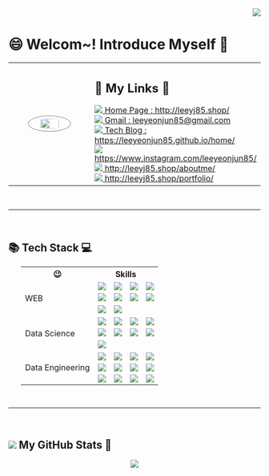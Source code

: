 <!-- 📌 각종 참고 링크 모음 🎁
방문자 수 통계 : https://hits.seeyoufarm.com/
각종 배찌 : https://shields.io/
아이콘 : https://simpleicons.org/
https://hyeinisfree.tistory.com/22
 -->


<!-- 방문자 수 통계 -->
<div align="right">
    <a href="https://hits.seeyoufarm.com">
        <img src="https://hits.seeyoufarm.com/api/count/incr/badge.svg?url=https%3A%2F%2Fgithub.com%2Fleeyeonjun85&count_bg=%2379C83D&title_bg=%23555555&icon=github.svg&icon_color=%23E7E7E7&title=Counts&edge_flat=false"/>
    </a>
</div>

<!-- [![Hits](https://hits.seeyoufarm.com/api/count/incr/badge.svg?url=https%3A%2F%2Fgithub.com%2Fleeyeonjun85&count_bg=%2379C83D&title_bg=%23555555&icon=github.svg&icon_color=%23E7E7E7&title=Counts&edge_flat=false)](https://hits.seeyoufarm.com) -->


<h1>😄 Welcom~! Introduce Myself 🚀</h1>


<table>
    <td style="width:40%"; align="center">
        <a href="http://leeyj85.shop/aboutme/" target='_blank'>
            <img style="width:50%; border-radius: 50%; border: 1px solid #888; padding: 5px" src="https://leeyeonjun85.github.io/home/assets/images/profile/me01.jpg"/>
        </a>
    </td>
    <td style="width:60%";>
        <h2 align="left">🔎 My Links 📌</h2>
        <div>
            <a href="http://leeyj85.shop/" target='_blank'>
                <img src="https://img.shields.io/badge/Home-4285F4?style=flat-square&logo=googlehome&logoColor=white"/>
                Home Page : http://leeyj85.shop/
            </a><br>
            <a href="mailto:leeyeonjun85@gmail.com">
                <img src="https://img.shields.io/badge/Mail-EA4335?style=flat-square&logo=gmail&logoColor=white"/>
                Gmail : leeyeonjun85@gmail.com
            </a><br>
            <a href="https://leeyeonjun85.github.io/home/" target='_blank'>
                <img src="https://img.shields.io/badge/Github-181717?style=flat-square&logo=github&logoColor=white"/> 
                Tech Blog : https://leeyeonjun85.github.io/home/
            </a><br>
            <a href="https://www.instagram.com/leeyeonjun85/" target='_blank'>
                <img src="https://img.shields.io/badge/Instagram-E4405F?style=flat-square&logo=instagram&logoColor=white"/> 
                https://www.instagram.com/leeyeonjun85/
            </a><br>
            <a href="http://leeyj85.shop/aboutme/" target='_blank'>
                <img src="https://img.shields.io/badge/이력서-00a408?style=flat-square"/> 
                http://leeyj85.shop/aboutme/
            </a><br>
            <a href="http://leeyj85.shop/portfolio/" target='_blank'>
                <img src="https://img.shields.io/badge/포트폴리오-5b0000?style=flat-square"/> 
                http://leeyj85.shop/portfolio/
            </a><br>
        </div>
    </td>
</table>

<!-- <div style="display: grid; grid-template-columns: 4fr 8fr; grid-template-areas:'image links';">
    <div style="grid-area: image;" align="center">
        <a href="http://leeyj85.shop/aboutme/" target='_blank'>
        <img style="width:80%; border-radius: 50%; border: 1px solid #888; padding: 5px" src="https://leeyeonjun85.github.io/home/assets/images/profile/me01.jpg"/></a>
    </div>
    <div style="grid-area: links;">
        <h3 align="left">🔎 My Links 📌</h3>
        <a href="http://leeyj85.shop/" target='_blank'><img src="https://img.shields.io/badge/Home-4285F4?style=flat-square&logo=googlehome&logoColor=white"/>&nbsp;&nbsp; Home Page : http://leeyj85.shop/</a><br>
        <a href="mailto:leeyeonjun85@gmail.com"><img src="https://img.shields.io/badge/Mail-EA4335?style=flat-square&logo=gmail&logoColor=white"/>&nbsp;&nbsp;&nbsp;&nbsp;&nbsp; Gmail : leeyeonjun85@gmail.com</a><br>
        <a href="https://leeyeonjun85.github.io/home/" target='_blank'><img src="https://img.shields.io/badge/Github-181717?style=flat-square&logo=github&logoColor=white"/>&nbsp;&nbsp; Tech Blog : https://leeyeonjun85.github.io/home/</a><br>
        <a href="https://www.instagram.com/leeyeonjun85/" target='_blank'><img src="https://img.shields.io/badge/Instagram-E4405F?style=flat-square&logo=instagram&logoColor=white"/> https://www.instagram.com/leeyeonjun85/</a><br>
        <a href="http://leeyj85.shop/aboutme/" target='_blank'><img src="https://img.shields.io/badge/이력서-00a408?style=flat-square"/>&nbsp;&nbsp;&nbsp;&nbsp;&nbsp;&nbsp;&nbsp;&nbsp; http://leeyj85.shop/aboutme/</a><br>
        <a href="http://leeyj85.shop/portfolio/" target='_blank'><img src="https://img.shields.io/badge/포트폴리오-5b0000?style=flat-square"/>&nbsp;&nbsp; http://leeyj85.shop/portfolio/</a><br>
    </div>
</div> -->


<br><hr><br>


<h2 align="left">📚 Tech Stack 💻</h2>
<div align="center">
<table style="width:90%; margin:auto;">
    <tbody>
        <tr>
            <th>😉</th>
            <th colspan="4" style="text-align:center;">Skills</th>
        </tr>
        <tr>
            <td rowspan="3">WEB</td>
            <td><img src="https://img.shields.io/badge/HTML5-E34F26?style=plastic&logo=HTML5&logoColor=white"/></td>
            <td><img src="https://img.shields.io/badge/CSS3-1572B6?style=plastic&logo=CSS3&logoColor=white"/></td>
            <td><img src="https://img.shields.io/badge/Javascript-F7DF1E?style=plastic&logo=javascript&logoColor=white"/></td>
            <td><img src="https://img.shields.io/badge/Bootstrap-7952B3?style=plastic&logo=bootstrap&logoColor=white"/></td>
        </tr>
        <tr>
            <td><img src="https://img.shields.io/badge/Python-3776AB?style=plastic&logo=Python&logoColor=white"/></td>
            <td><img src="https://img.shields.io/badge/django-092E20?style=plastic&logo=django&logoColor=white"/></td>
            <td><img src="https://img.shields.io/badge/flask-000000?style=plastic&logo=flask&logoColor=white"/></td>
            <td><img src="https://img.shields.io/badge/Metabase-509EE3?style=plastic&logo=Metabase&logoColor=white"/></td>
        </tr>
        <tr>
            <td><img src="https://img.shields.io/badge/Looker-4285F4?style=plastic&logo=Looker&logoColor=white"/></td>
            <td><img src="https://img.shields.io/badge/Tableau-E97627?style=plastic&logo=Tableau&logoColor=white"/></td>
            <td>　</td>
            <td>　</td>
        </tr>
        <tr>
            <td rowspan="3">Data Science</td>
            <td><img src="https://img.shields.io/badge/Pandas-150458?style=plastic&logo=Pandas&logoColor=white"/></td>
            <td><img src="https://img.shields.io/badge/scikit_learn-F7931E?style=plastic&logo=scikitlearn&logoColor=white"/></td>
            <td><img src="https://img.shields.io/badge/Regression-2496ED?style=plastic"/></td>
            <td><img src="https://img.shields.io/badge/XGBoost-7f000b?style=plastic"/></td>
        </tr>
        <tr>
            <td><img src="https://img.shields.io/badge/Tensorflow-FF6F00?style=plastic&logo=Tensorflow&logoColor=white"/></td>
            <td><img src="https://img.shields.io/badge/PyTorch-EE4C2C?style=plastic&logo=PyTorch&logoColor=white"/></td>
            <td><img src="https://img.shields.io/badge/Transformer-165300?style=plastic"/></td>
            <td><img src="https://img.shields.io/badge/YOLO5-400062?style=plastic"/></td>
        </tr>
        <tr>
            <td><img src="https://img.shields.io/badge/GAN-005426?style=plastic"/></td>
            <td>　</td>
            <td>　</td>
            <td>　</td>
        </tr>
        <tr>
            <td rowspan="3">Data Engineering</td>
            <td><img src="https://img.shields.io/badge/Git-F05032?style=plastic&logo=Git&logoColor=white"/></td>
            <td><img src="https://img.shields.io/badge/GitHub-181717?style=plastic&logo=GitHub&logoColor=white"/></td>
            <td><img src="https://img.shields.io/badge/Docker-2496ED?style=plastic&logo=Docker&logoColor=white"/></td>
            <td><img src="https://img.shields.io/badge/APScheduler-758865?style=plastic"/></td>
        </tr>
        <tr>
            <td><img src="https://img.shields.io/badge/BeautifulSoup-8b87c3?style=plastic"/></td>
            <td><img src="https://img.shields.io/badge/Selenium-43B02A?style=plastic&logo=Selenium&logoColor=white"/></td>
            <td><img src="https://img.shields.io/badge/Amazon EC2-FF9900?style=plastic&logo=Amazonec2&logoColor=white"/></td>
            <td><img src="https://img.shields.io/badge/SQLite-003B57?style=plastic&logo=SQLite&logoColor=white"/></td>
        </tr>
        <tr>
            <td><img src="https://img.shields.io/badge/MySQL-4479A1?style=plastic&logo=MySQL&logoColor=white"/></td>
            <td><img src="https://img.shields.io/badge/PostgreSQL-4169E1?style=plastic&logo=PostgreSQL&logoColor=white"/></td>
            <td><img src="https://img.shields.io/badge/MongoDB-47A248?style=plastic&logo=MongoDB&logoColor=white"/></td>
            <td><img src="https://img.shields.io/badge/Firebase-FFCA28?style=plastic&logo=Firebase&logoColor=white"/></td>
        </tr>
    </tbody>
</table>
</div>


<br><hr><br>

<h2 align="left"><img src="https://img.shields.io/badge/GitHub-181717?style=plastic&logo=GitHub&logoColor=white"/> My GitHub Stats 📑</h2>



<!-- GitHub Stats
https://github.com/anuraghazra/github-readme-stats
 -->

<p align="center">
<picture>
<source 
  srcset="https://github-readme-stats.vercel.app/api?username=leeyeonjun85&show_icons=true&theme=dark"
  media="(prefers-color-scheme: dark)"
/>
<source
  srcset="https://github-readme-stats.vercel.app/api?username=leeyeonjun85&show_icons=true"
  media="(prefers-color-scheme: light), (prefers-color-scheme: no-preference)"
/>
<img src="https://github-readme-stats.vercel.app/api?username=leeyeonjun85&show_icons=true" />
</picture>
</p>




<!-- ![Anurag's GitHub stats](https://github-readme-stats.vercel.app/api?username=leeyeonjun85&show_icons=true&theme=highcontrast) -->




<!--
**leeyeonjun85/leeyeonjun85** is a ✨ _special_ ✨ repository because its `README.md` (this file) appears on your GitHub profile.

Here are some ideas to get you started:

- 🔭 I’m currently working on ...
- 🌱 I’m currently learning ...
- 👯 I’m looking to collaborate on ...
- 🤔 I’m looking for help with ...
- 💬 Ask me about ...
- 📫 How to reach me: ...
- 😄 Pronouns: ...
- ⚡ Fun fact: ...
-->





<!-- GitHub readme stats comes with several built-in themes (e.g. dark, radical, merko, gruvbox, tokyonight, onedark, cobalt, synthwave, highcontrast, dracula).

![Anurag's GitHub stats](https://github-readme-stats.vercel.app/api?username=leeyeonjun85&show_icons=true&theme=highcontrast)


[![Readme Card](https://github-readme-stats.vercel.app/api/pin/?username=leeyeonjun85&repo=home)](https://github.com/anuraghazra/github-readme-stats)


[![Top Langs](https://github-readme-stats.vercel.app/api/top-langs/?username=leeyeonjun85)](https://github.com/anuraghazra/github-readme-stats) -->


